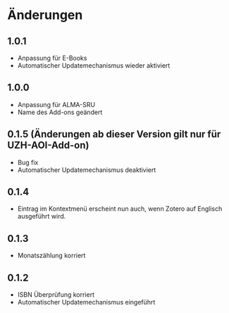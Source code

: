 # Änderungen

## 1.0.1

- Anpassung für E-Books
- Automatischer Updatemechanismus wieder aktiviert

## 1.0.0

- Anpassung für ALMA-SRU
- Name des Add-ons geändert

## 0.1.5 (Änderungen ab dieser Version gilt nur für UZH-AOI-Add-on)
- Bug fix
- Automatischer Updatemechanismus deaktiviert

## 0.1.4

- Eintrag im Kontextmenü erscheint nun auch, wenn Zotero auf Englisch ausgeführt wird.


## 0.1.3

- Monatszählung korriert

## 0.1.2
- ISBN Überprüfung korriert
- Automatischer Updatemechanismus eingeführt
